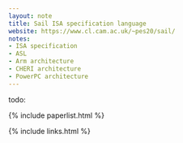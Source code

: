 ```yaml
---
layout: note
title: Sail ISA specification language
website: https://www.cl.cam.ac.uk/~pes20/sail/
notes:
- ISA specification
- ASL
- Arm architecture
- CHERI architecture
- PowerPC architecture
---
```


todo:

{% include paperlist.html %}

{% include links.html %}
